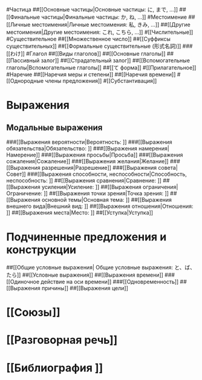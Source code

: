#Частица
##[[Основные частицы|Основные частицы: に, まで, ...]]
##[[Финальные частицы|Финальные частицы: か, ね, ...]]
#Местоимение
##[[Личные местоимения|Личные местоимения: 私, きみ, ...]]
##[[Другие местоимения|Другие местоимения: これ, こちら, ...]]
#[[Числительные]]
#Существительное
##[[Множественное число]]
##[[Суффиксы существительных]]
##[[Формальные существительные (形式名詞)]]
###[[わけ]]
#Глагол
##[[Виды глаголов]]
##[[Основные глаголы]]
##[[Пассивный залог]]
##[[Страдательный залог]]
##[[Вспомогательные глаголы|Вспомогательные глаголы]]
##[[て форма]]
#[[Прилагательное]]
#Наречие
##[[Наречия меры и степени]]
##[[Наречия времени]]
#[[Однородные члены предложения]]
#[[Субстантивация]]
# Выражения
## Модальные выражения
###[[Выражения вероятности|Вероятность: ]]
###[[Выражения обязательства|Обязательство: ]]
###[[Выражения намерения|Намерение]]
###[[Выражения просьбы|Просьба]]
###[[Выражения сожаления|Сожаление]]
###[[Выражения желания|Желание]]
###[[Выражения разрешения|Разрешение]]
###[[Выражения совета|Совет]]
###[[Выражения способности, неспособности‎|Способность, неспособность: ]]
##[[Выражения сравнения|Сравнение: ]]
##[[Выражения усиления‎|Усиление: ]]
##[[Выражения ограничения‎|Ограничение: ]]
##[[Выражения точки зрения‎|Точка зрения: ]]
##[[Выражения основной темы|Основная тема: ]]
##[[Выражения внешнего вида|Внешний вид: ]]
##[[Выражения отношения|Отношения: ]]
##[[Выражения места|Место: ]]
##[[Уступка|Уступка]]
# Подчиненные предложения и конструкции
##[[Общие условные выражения| Общие условные выражения: と、ば、たら]]
##[[Условные выражения]]
##[[Выражения времени]]
###[[Одиночное действие на оси времени]]
###[[Одновременность]]
##[[Выражения причины]]
##[[Выражения цели]]
# [[Союзы]]
# [[Разговорная речь]]
# [[Библиография ]]
